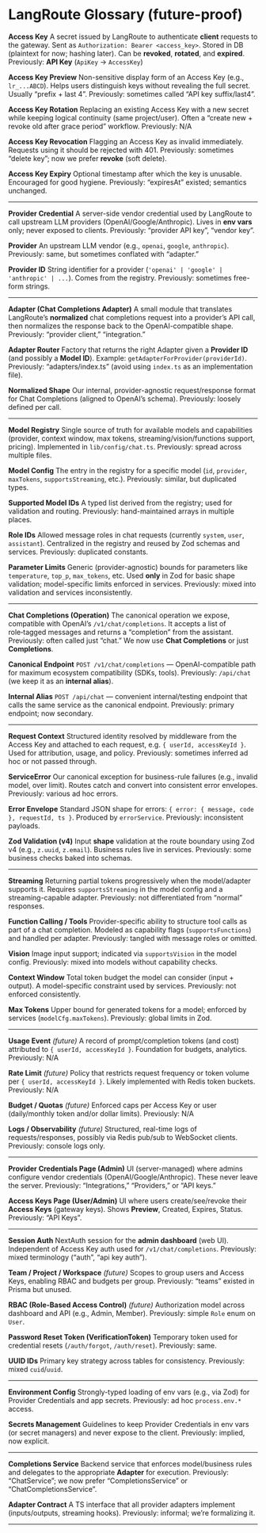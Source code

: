 # LangRoute Glossary (future-proof)

**Access Key**
A secret issued by LangRoute to authenticate **client** requests to the gateway. Sent as `Authorization: Bearer <access_key>`. Stored in DB (plaintext for now; hashing later). Can be **revoked**, **rotated**, and **expired**.
Previously: **API Key** (`ApiKey` → `AccessKey`)

**Access Key Preview**
Non-sensitive display form of an Access Key (e.g., `lr_...ABCD`). Helps users distinguish keys without revealing the full secret. Usually “prefix + last 4”.
Previously: sometimes called “API key suffix/last4”.

**Access Key Rotation**
Replacing an existing Access Key with a new secret while keeping logical continuity (same project/user). Often a “create new + revoke old after grace period” workflow.
Previously: N/A

**Access Key Revocation**
Flagging an Access Key as invalid immediately. Requests using it should be rejected with 401.
Previously: sometimes “delete key”; now we prefer **revoke** (soft delete).

**Access Key Expiry**
Optional timestamp after which the key is unusable. Encouraged for good hygiene.
Previously: “expiresAt” existed; semantics unchanged.

---

**Provider Credential**
A server-side vendor credential used by LangRoute to call upstream LLM providers (OpenAI/Google/Anthropic). Lives in **env vars** only; never exposed to clients.
Previously: “provider API key”, “vendor key”.

**Provider**
An upstream LLM vendor (e.g., `openai`, `google`, `anthropic`).
Previously: same, but sometimes conflated with “adapter.”

**Provider ID**
String identifier for a provider (`'openai' | 'google' | 'anthropic' | ...`). Comes from the registry.
Previously: sometimes free-form strings.

---

**Adapter (Chat Completions Adapter)**
A small module that translates LangRoute’s **normalized** chat completions request into a provider’s API call, then normalizes the response back to the OpenAI-compatible shape.
Previously: “provider client,” “integration.”

**Adapter Router**
Factory that returns the right Adapter given a **Provider ID** (and possibly a **Model ID**). Example: `getAdapterForProvider(providerId)`.
Previously: “adapters/index.ts” (avoid using `index.ts` as an implementation file).

**Normalized Shape**
Our internal, provider-agnostic request/response format for Chat Completions (aligned to OpenAI’s schema).
Previously: loosely defined per call.

---

**Model Registry**
Single source of truth for available models and capabilities (provider, context window, max tokens, streaming/vision/functions support, pricing). Implemented in `lib/config/chat.ts`.
Previously: spread across multiple files.

**Model Config**
The entry in the registry for a specific model (`id`, `provider`, `maxTokens`, `supportsStreaming`, etc.).
Previously: similar, but duplicated types.

**Supported Model IDs**
A typed list derived from the registry; used for validation and routing.
Previously: hand-maintained arrays in multiple places.

**Role IDs**
Allowed message roles in chat requests (currently `system`, `user`, `assistant`). Centralized in the registry and reused by Zod schemas and services.
Previously: duplicated constants.

**Parameter Limits**
Generic (provider-agnostic) bounds for parameters like `temperature`, `top_p`, `max_tokens`, etc. Used **only** in Zod for basic shape validation; model-specific limits enforced in services.
Previously: mixed into validation and services inconsistently.

---

**Chat Completions (Operation)**
The canonical operation we expose, compatible with OpenAI’s `/v1/chat/completions`. It accepts a list of role‑tagged messages and returns a “completion” from the assistant.
Previously: often called just “chat.” We now use **Chat Completions** or just **Completions**.

**Canonical Endpoint**
`POST /v1/chat/completions` — OpenAI-compatible path for maximum ecosystem compatibility (SDKs, tools).
Previously: `/api/chat` (we keep it as an **internal alias**).

**Internal Alias**
`POST /api/chat` — convenient internal/testing endpoint that calls the same service as the canonical endpoint.
Previously: primary endpoint; now secondary.

---

**Request Context**
Structured identity resolved by middleware from the Access Key and attached to each request, e.g. `{ userId, accessKeyId }`. Used for attribution, usage, and policy.
Previously: sometimes inferred ad hoc or not passed through.

**ServiceError**
Our canonical exception for business-rule failures (e.g., invalid model, over limit). Routes catch and convert into consistent error envelopes.
Previously: various ad hoc errors.

**Error Envelope**
Standard JSON shape for errors: `{ error: { message, code }, requestId, ts }`. Produced by `errorService`.
Previously: inconsistent payloads.

**Zod Validation (v4)**
Input **shape** validation at the route boundary using Zod v4 (e.g., `z.uuid`, `z.email`). Business rules live in services.
Previously: some business checks baked into schemas.

---

**Streaming**
Returning partial tokens progressively when the model/adapter supports it. Requires `supportsStreaming` in the model config and a streaming-capable adapter.
Previously: not differentiated from “normal” responses.

**Function Calling / Tools**
Provider-specific ability to structure tool calls as part of a chat completion. Modeled as capability flags (`supportsFunctions`) and handled per adapter.
Previously: tangled with message roles or omitted.

**Vision**
Image input support; indicated via `supportsVision` in the model config.
Previously: mixed into models without capability checks.

**Context Window**
Total token budget the model can consider (input + output). A model-specific constraint used by services.
Previously: not enforced consistently.

**Max Tokens**
Upper bound for generated tokens for a model; enforced by services (`modelCfg.maxTokens`).
Previously: global limits in Zod.

---

**Usage Event** *(future)*
A record of prompt/completion tokens (and cost) attributed to `{ userId, accessKeyId }`. Foundation for budgets, analytics.
Previously: N/A

**Rate Limit** *(future)*
Policy that restricts request frequency or token volume per `{ userId, accessKeyId }`. Likely implemented with Redis token buckets.
Previously: N/A

**Budget / Quotas** *(future)*
Enforced caps per Access Key or user (daily/monthly token and/or dollar limits).
Previously: N/A

**Logs / Observability** *(future)*
Structured, real-time logs of requests/responses, possibly via Redis pub/sub to WebSocket clients.
Previously: console logs only.

---

**Provider Credentials Page (Admin)**
UI (server-managed) where admins configure vendor credentials (OpenAI/Google/Anthropic). These never leave the server.
Previously: “Integrations,” “Providers,” or “API keys.”

**Access Keys Page (User/Admin)**
UI where users create/see/revoke their **Access Keys** (gateway keys). Shows **Preview**, Created, Expires, Status.
Previously: “API Keys”.

---

**Session Auth**
NextAuth session for the **admin dashboard** (web UI). Independent of Access Key auth used for `/v1/chat/completions`.
Previously: mixed terminology (“auth”, “api key auth”).

**Team / Project / Workspace** *(future)*
Scopes to group users and Access Keys, enabling RBAC and budgets per group.
Previously: “teams” existed in Prisma but unused.

**RBAC (Role-Based Access Control)** *(future)*
Authorization model across dashboard and API (e.g., Admin, Member).
Previously: simple `Role` enum on `User`.

**Password Reset Token (VerificationToken)**
Temporary token used for credential resets (`/auth/forgot`, `/auth/reset`).
Previously: same.

**UUID IDs**
Primary key strategy across tables for consistency.
Previously: mixed `cuid`/`uuid`.

---

**Environment Config**
Strongly-typed loading of env vars (e.g., via Zod) for Provider Credentials and app secrets.
Previously: ad hoc `process.env.*` access.

**Secrets Management**
Guidelines to keep Provider Credentials in env vars (or secret managers) and never expose to the client.
Previously: implied, now explicit.

---

**Completions Service**
Backend service that enforces model/business rules and delegates to the appropriate **Adapter** for execution.
Previously: “ChatService”; we now prefer “CompletionsService” or “ChatCompletionsService”.

**Adapter Contract**
A TS interface that all provider adapters implement (inputs/outputs, streaming hooks).
Previously: informal; we’re formalizing it.

---

